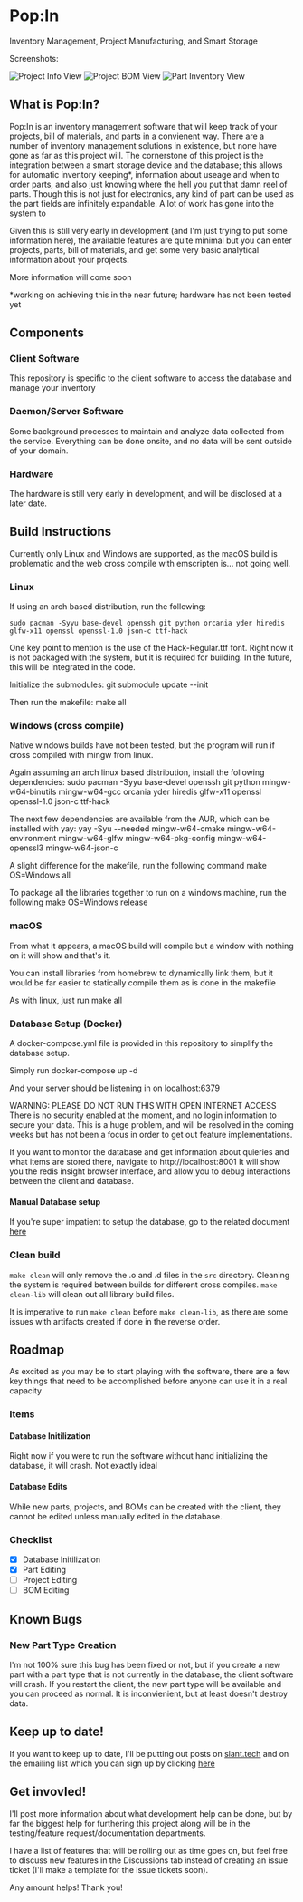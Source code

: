 <!--
	SPDX-FileCopyrightText: 2022 Slant Tech, Dylan Wadler <dwadler@slant.tech>
 
	SPDX-License-Identifier: GFDL-1.3-or-later
-->

# Pop:In
Inventory Management, Project Manufacturing, and Smart Storage

Screenshots:

![Project Info View](docs/Project_View_Info.png "Project Info View")
![Project BOM View](docs/Project_View_BOM.png "Project BOM View")
![Part Inventory View](docs/Part_View_Inventory.png "Part Inventory View")

## What is Pop:In?
Pop:In is an inventory management software that will keep track of your projects, bill of materials, and parts in a convienent way. There are a number of inventory management solutions in existence, but none have gone as far as this project will.
The cornerstone of this project is the integration between a smart storage device and the database; this allows for automatic inventory keeping*, information about useage and when to order parts, and also just knowing where the hell you put that damn reel of parts.
Though this is not just for electronics, any kind of part can be used as the part fields are infinitely expandable. A lot of work has gone into the system to 


Given this is still very early in development (and I'm just trying to put some information here), the available features are quite minimal but you can enter projects, parts, bill of materials, and get some very basic analytical information about your projects.

More information will come soon

*working on achieving this in the near future; hardware has not been tested yet

## Components

### Client Software
This repository is specific to the client software to access the database and manage your inventory

### Daemon/Server Software
Some background processes to maintain and analyze data collected from the service. Everything can be done onsite, and no data will be sent outside of your domain.

### Hardware
The hardware is still very early in development, and will be disclosed at a later date.

## Build Instructions
Currently only Linux and Windows are supported, as the macOS build is problematic and the web cross compile with emscripten is... not going well. 

### Linux
If using an arch based distribution, run the following:

    sudo pacman -Syyu base-devel openssh git python orcania yder hiredis glfw-x11 openssl openssl-1.0 json-c ttf-hack

One key point to mention is the use of the Hack-Regular.ttf font. Right now it is not packaged with the system, but it is required for building. In the future, this will be integrated in the code.

Initialize the submodules:
    git submodule update --init

Then run the makefile:
    make all

### Windows (cross compile)
Native windows builds have not been tested, but the program will run if cross compiled with mingw from linux.

Again assuming an arch linux based distribution, install the following dependencies:
    sudo pacman -Syyu base-devel openssh git python mingw-w64-binutils mingw-w64-gcc orcania yder hiredis glfw-x11 openssl openssl-1.0 json-c ttf-hack

The next few dependencies are available from the AUR, which can be installed with yay:
    yay -Syu --needed mingw-w64-cmake mingw-w64-environment mingw-w64-glfw mingw-w64-pkg-config mingw-w64-openssl3 mingw-w64-json-c

A slight difference for the makefile, run the following command
    make OS=Windows all

To package all the libraries together to run on a windows machine, run the following
    make OS=Windows release

### macOS
From what it appears, a macOS build will compile but a window with nothing on it will show and that's it.

You can install libraries from homebrew to dynamically link them, but it would be far easier to statically compile them as is done in the makefile

As with linux, just run 
    make all

### Database Setup (Docker)
A docker-compose.yml file is provided in this repository to simplify the database setup.

Simply run
    docker-compose up -d

And your server should be listening in on localhost:6379

WARNING: PLEASE DO NOT RUN THIS WITH OPEN INTERNET ACCESS
There is no security enabled at the moment, and no login information to secure your data. This is a huge problem, and will be resolved in the coming weeks but has not been a focus in order to get out feature implementations.

If you want to monitor the database and get information about quieries and what items are stored there, navigate to http://localhost:8001
It will show you the redis insight browser interface, and allow you to debug interactions between the client and database.

#### Manual Database setup
If you're super impatient to setup the database, go to the related document [here](docs/Manual_Database_Setup.md)

### Clean build
`make clean` will only remove the .o and .d files in the `src` directory. Cleaning the system is required 
between builds for different cross compiles. `make clean-lib` will clean out all library build files.

It is imperative to run `make clean` before `make clean-lib`, as there are some issues with artifacts created if done in the reverse order.

## Roadmap

As excited as you may be to start playing with the software, there are a few key things that need to be accomplished before anyone can use it in a real capacity

### Items
#### Database Initilization
Right now if you were to run the software without hand initializing the database, it will crash. Not exactly ideal

#### Database Edits
While new parts, projects, and BOMs can be created with the client, they cannot be edited unless manually edited in the database.

### Checklist

- [x] Database Initilization
- [x] Part Editing
- [ ] Project Editing
- [ ] BOM Editing

## Known Bugs

### New Part Type Creation
I'm not 100% sure this bug has been fixed or not, but if you create a new part with a part type that is not currently in the database, the client software will crash. If you restart the client, the new part type will be available and you can proceed as normal. It is inconvienient, but at least doesn't destroy data.


## Keep up to date!

If you want to keep up to date, I'll be putting out posts on [slant.tech](http://slant.tech) and on the emailing list which you can sign up by clicking [here](http://listmonk.slant.tech/subscription/form)

## Get invovled!
I'll post more information about what development help can be done, but by far the biggest help for furthering this project along will be in the testing/feature request/documentation departments.

I have a list of features that will be rolling out as time goes on, but feel free to discuss new features in the Discussions tab instead of creating an issue ticket (I'll make a template for the issue tickets soon).

Any amount helps! Thank you!
